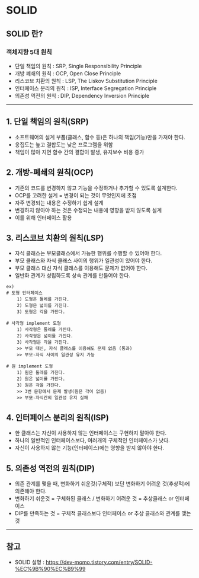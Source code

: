 # SOLID

## SOLID 란?



### **객체지향 5대 원칙**

- 단일 책임의 원칙 : SRP, Single Responsibility Principle
- 개방 폐쇄의 원칙 : OCP, Open Close Principle
- 리스코브 치환의 원칙 : LSP, The Liskov Substitution Principle
- 인터페이스 분리의 원칙 : ISP, Interface Segregation Principle
- 의존성 역전의 원칙 : DIP, Dependency Inversion Principle

---

## 1. 단일 책임의 원칙(SRP)

- 소프트웨어의 설계 부품(클래스, 함수 등)은 하나의 책임(기능)만을 가져야 한다.
- 응집도는 높고 결합도는 낮은 프로그램을 위함
- 책임이 많아 지면 함수 간의 결합이 발생, 유지보수 비용 증가


## 2. 개방-폐쇄의 원칙(OCP)

- 기존의 코드를 변경하지 않고 기능을 수정하거나 추가할 수 있도록 설계한다.
- OCP를 고려한 설계 = 변경이 되는 것이 무엇인지에 초점
- 자주 변경되는 내용은 수정하기 쉽게 설계
- 변경하지 않아야 하는 것은 수정되는 내용에 영향을 받지 않도록 설계
- 이를 위해 인터페이스 활용

## 3. 리스코브 치환의 원칙(LSP)

- 자식 클래스는 부모클래스에서 가능한 행위를 수행할 수 있어야 한다.
- 부모 클래스와 자식 클래스 사이의 행위가 일관성이 있어야 한다.
- 부모 클래스 대신 자식 클래스를 이용해도 문제가 없어야 한다.
- 일반화 관계가 성립하도록 상속 관계를 만들어야 한다.

```
ex)
# 도형 인터페이스
    1) 도형은 둘레를 가진다.
    2) 도형은 넓이를 가진다.
    3) 도형은 각을 가진다.

# 사각형 implement 도형
    1) 사각형은 둘레를 가진다.
    2) 사각형은 넓이를 가진다.
    3) 사각형은 각을 가진다.
    >> 부모 대신, 자식 클래스를 이용해도 문제 없음 (통과)
    >> 부모-자식 사이의 일관성 유지 가능

# 원 implement 도형
    1) 원은 둘레를 가진다.
    2) 원은 넓이를 가진다.
    3) 원은 각을 가진다.
    >> 3번 문항에서 문제 발생(원은 각이 없음)
    >> 부모-자식간의 일관성 유지 실패

```

## 4. 인터페이스 분리의 원칙(ISP)

- 한 클래스는 자신이 사용하지 않는 인터페이스는 구현하지 말아야 한다.
- 하나의 일반적인 인터페이스보다, 여러개의 구체적인 인터페이스가 낫다.
- 자신이 사용하지 않는 기능(인터페이스)에는 영향을 받지 않아야 한다.


## 5. 의존성 역전의 원칙(DIP)

- 의존 관계를 맺을 때, 변화하기 쉬운것(구체적) 보단 변화하기 어려운 것(추상적)에 의존해야 한다.
- 변화하기 쉬운것 = 구체화된 클래스 / 변화하기 어려운 것 = 추상클래스 or 인터페이스
- DIP를 만족하는 것 = 구체적 클래스보다 인터페이스 or 추상 클래스와 관계를 맺는 것


----

## 참고

- SOLID 설명 : https://dev-momo.tistory.com/entry/SOLID-%EC%9B%90%EC%B9%99
